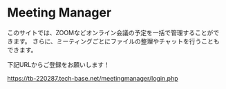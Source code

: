 # Meeting Manager

このサイトでは、ZOOMなどオンライン会議の予定を一括で管理することができます。
さらに、ミーティングごとにファイルの整理やチャットを行うこともできます。

下記URLからご登録をお願いします！

https://tb-220287.tech-base.net/meetingmanager/login.php
